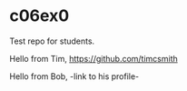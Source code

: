 # c06ex0

Test repo for students.

Hello from Tim, https://github.com/timcsmith

Hello from Bob, -link to his profile-
